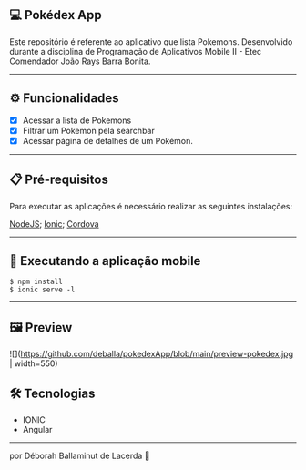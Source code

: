 ## 💻 Pokédex App
Este repositório é referente ao aplicativo que lista Pokemons. Desenvolvido durante a disciplina de Programação de Aplicativos Mobile II - Etec Comendador João Rays Barra Bonita.  

---

## ⚙️ Funcionalidades

- [x] Acessar a lista de Pokemons 
- [x] Filtrar um Pokemon pela searchbar
- [x] Acessar página de detalhes de um Pokémon.

---

## 📋 Pré-requisitos
Para executar as aplicações é necessário realizar as seguintes instalações:

[NodeJS](https://nodejs.org/en/);
[Ionic](https://ionicframework.com/getting-started);
[Cordova](https://ionicframework.com/docs/v3/intro/installation/)

---

## 🧭 Executando a aplicação mobile

```
$ npm install
$ ionic serve -l 
```

---

## 🖼️ Preview
![](https://github.com/deballa/pokedexApp/blob/main/preview-pokedex.jpg | width=550)


## 🛠 Tecnologias

- IONIC
- Angular

---

por Déborah Ballaminut de Lacerda 💜 